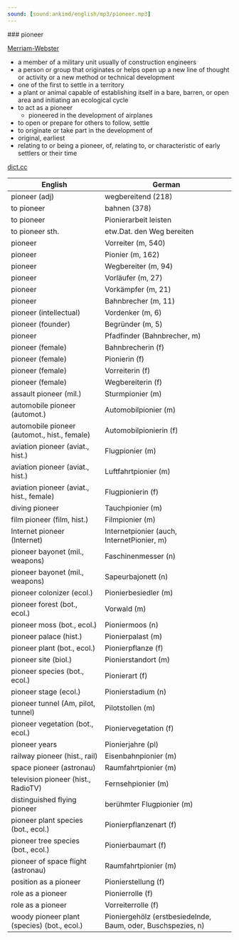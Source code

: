```yaml
---
sound: [sound:ankimd/english/mp3/pioneer.mp3]
---
```


\### pioneer

[Merriam-Webster](https://www.merriam-webster.com/dictionary/pioneer)

- a member of a military unit usually of construction engineers
- a person or group that originates or helps open up a new line of thought or activity or a new method or technical development
- one of the first to settle in a territory
- a plant or animal capable of establishing itself in a bare, barren, or open area and initiating an ecological cycle
- to act as a pioneer
    - pioneered in the development of airplanes
- to open or prepare for others to follow, settle
- to originate or take part in the development of
- original, earliest
- relating to or being a pioneer, of, relating to, or characteristic of early settlers or their time

[dict.cc](https://www.dict.cc/pioneer)

| English        | German       |
| -------------- | ------------ |
| pioneer (adj) | wegbereitend (218) |
| to pioneer | bahnen (378) |
| to pioneer | Pionierarbeit leisten |
| to pioneer sth. | etw.Dat. den Weg bereiten |
| pioneer | Vorreiter (m, 540) |
| pioneer | Pionier (m, 162) |
| pioneer | Wegbereiter (m, 94) |
| pioneer | Vorläufer (m, 27) |
| pioneer | Vorkämpfer (m, 21) |
| pioneer | Bahnbrecher (m, 11) |
| pioneer (intellectual) | Vordenker (m, 6) |
| pioneer (founder) | Begründer (m, 5) |
| pioneer | Pfadfinder (Bahnbrecher, m) |
| pioneer (female) | Bahnbrecherin (f) |
| pioneer (female) | Pionierin (f) |
| pioneer (female) | Vorreiterin (f) |
| pioneer (female) | Wegbereiterin (f) |
| assault pioneer (mil.) | Sturmpionier (m) |
| automobile pioneer (automot.) | Automobilpionier (m) |
| automobile pioneer (automot., hist., female) | Automobilpionierin (f) |
| aviation pioneer (aviat., hist.) | Flugpionier (m) |
| aviation pioneer (aviat., hist.) | Luftfahrtpionier (m) |
| aviation pioneer (aviat., hist., female) | Flugpionierin (f) |
| diving pioneer | Tauchpionier (m) |
| film pioneer (film, hist.) | Filmpionier (m) |
| Internet pioneer (Internet) | Internetpionier (auch, InternetPionier, m) |
| pioneer bayonet (mil., weapons) | Faschinenmesser (n) |
| pioneer bayonet (mil., weapons) | Sapeurbajonett (n) |
| pioneer colonizer (ecol.) | Pionierbesiedler (m) |
| pioneer forest (bot., ecol.) | Vorwald (m) |
| pioneer moss (bot., ecol.) | Pioniermoos (n) |
| pioneer palace (hist.) | Pionierpalast (m) |
| pioneer plant (bot., ecol.) | Pionierpflanze (f) |
| pioneer site (biol.) | Pionierstandort (m) |
| pioneer species (bot., ecol.) | Pionierart (f) |
| pioneer stage (ecol.) | Pionierstadium (n) |
| pioneer tunnel (Am, pilot, tunnel) | Pilotstollen (m) |
| pioneer vegetation (bot., ecol.) | Pioniervegetation (f) |
| pioneer years | Pionierjahre (pl) |
| railway pioneer (hist., rail) | Eisenbahnpionier (m) |
| space pioneer (astronau) | Raumfahrtpionier (m) |
| television pioneer (hist., RadioTV) | Fernsehpionier (m) |
| distinguished flying pioneer | berühmter Flugpionier (m) |
| pioneer plant species (bot., ecol.) | Pionierpflanzenart (f) |
| pioneer tree species (bot., ecol.) | Pionierbaumart (f) |
| pioneer of space flight (astronau) | Raumfahrtpionier (m) |
| position as a pioneer | Pionierstellung (f) |
| role as a pioneer | Pionierrolle (f) |
| role as a pioneer | Vorreiterrolle (f) |
| woody pioneer plant (species) (bot., ecol.) | Pioniergehölz (erstbesiedelnde, Baum, oder, Buschspezies, n) |
